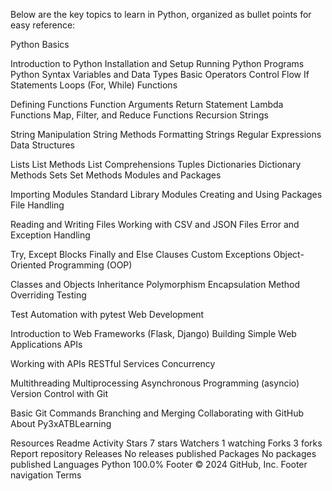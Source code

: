 Below are the key topics to learn in Python, organized as bullet points for easy reference:

Python Basics

Introduction to Python
Installation and Setup
Running Python Programs
Python Syntax
Variables and Data Types
Basic Operators
Control Flow
If Statements
Loops (For, While)
Functions

Defining Functions
Function Arguments
Return Statement
Lambda Functions
Map, Filter, and Reduce Functions
Recursion
Strings

String Manipulation
String Methods
Formatting Strings
Regular Expressions
Data Structures

Lists
List Methods
List Comprehensions
Tuples
Dictionaries
Dictionary Methods
Sets
Set Methods
Modules and Packages

Importing Modules
Standard Library Modules
Creating and Using Packages
File Handling

Reading and Writing Files
Working with CSV and JSON Files
Error and Exception Handling

Try, Except Blocks
Finally and Else Clauses
Custom Exceptions
Object-Oriented Programming (OOP)

Classes and Objects
Inheritance
Polymorphism
Encapsulation
Method Overriding
Testing

Test Automation with pytest
Web Development

Introduction to Web Frameworks (Flask, Django)
Building Simple Web Applications
APIs

Working with APIs
RESTful Services
Concurrency

Multithreading
Multiprocessing
Asynchronous Programming (asyncio)
Version Control with Git

Basic Git Commands
Branching and Merging
Collaborating with GitHub
About
Py3xATBLearning

Resources
 Readme
 Activity
Stars
 7 stars
Watchers
 1 watching
Forks
 3 forks
Report repository
Releases
No releases published
Packages
No packages published
Languages
Python
100.0%
Footer
© 2024 GitHub, Inc.
Footer navigation
Terms